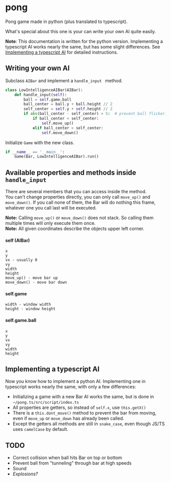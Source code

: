 # pong
Pong game made in python (plus translated to typescript).

What's special about this one is your can write your own AI quite easily.


**Note**: This documentation is written for the python version. Implementing a typescript AI works nearly the same, but has some slight differences. See [Implementing a typescript AI](#implementing-a-typescript-ai) for detailed instructions.

## Writing your own AI
Subclass ``AIBar`` and implement a ``handle_input `` method.
```python
class LowIntelligenceAIBar(AIBar):
    def handle_input(self):
        ball = self.game.ball
        ball_center = ball.y + ball.height // 2
        self_center = self.y + self.height // 2
        if abs(ball_center - self_center) > 5:  # prevent ball flickering
            if ball_center < self_center:
                self.move_up()
            elif ball_center > self_center:
                self.move_down()
```

Initialize ``Game`` with the new class.
```python            
if __name__ == '__main__':
    Game(Bar, LowIntelligenceAIBar).run()
```

## Available properties and methods inside ``handle_input``
There are several members that you can access inside the method.  
You can't change properties directly, you can only call ``move_up()`` and ``move_down()``. If you call none of them, the Bar will do nothing this frame, whatever one you call last will be executed.

**Note:** Calling ``move_up()`` or ``move_down()`` does not stack. So calling them multiple times will only execute them once.  
**Note:** All given coordinates describe the objects upper left corner.

#### self (AIBar)
````
x
y
vx - usually 0
vy
width
height
move_up() - move bar up
move_down() - move bar down
````
#### self.game
````
width - window width
height - window height
````
#### self.game.ball
````
x
y
vx
vy
width
height
````

## Implementing a typescript AI
Now you know how to implement a python AI. Implementing one in typescript works nearly the same, with only a few differences:
- Initializing a game with a new Bar AI works the same, but is done in `~/pong.ts/src/script/index.ts`
- All properties are getters, so instead of `self.x`, use `this.getX()`
- There is a `this.dont_move()` method to prevent the bar from moving, even if `move_up` or `move_down` has already been called.
- Except the getters all methods are still in `snake_case`, even though JS/TS uses `camelCase` by default.


## TODO
* Correct collision when ball hits Bar on top or bottom 
* Prevent ball from "tunneling" through bar at high speeds
* Sound
* *Explosions?*